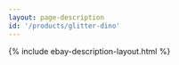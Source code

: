 ```yaml
---
layout: page-description
id: '/products/glitter-dino'
---
```


{% include ebay-description-layout.html %}






